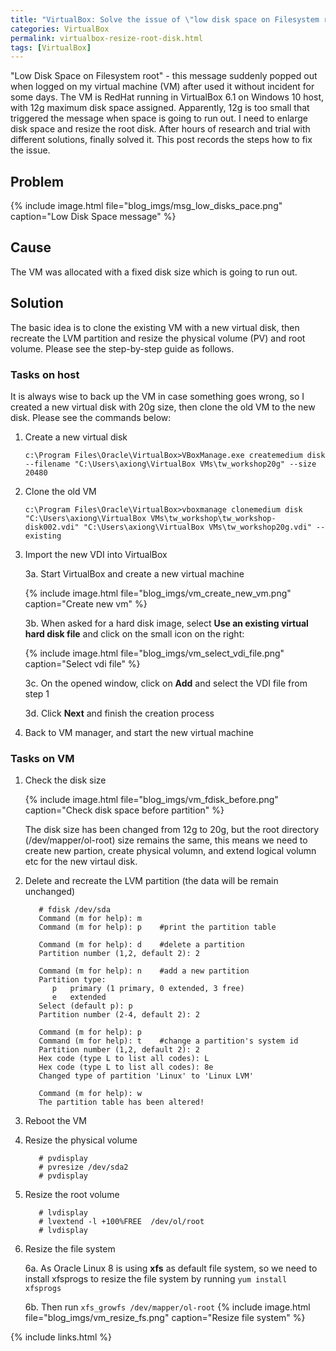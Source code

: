 ```yaml
---
title: "VirtualBox: Solve the issue of \"low disk space on Filesystem root\""
categories: VirtualBox
permalink: virtualbox-resize-root-disk.html
tags: [VirtualBox]
---
```


"Low Disk Space on Filesystem root" - this message suddenly popped out when logged on my virtual machine (VM) after used it without incident for some days. The VM is RedHat running in VirtualBox 6.1 on Windows 10 host, with 12g maximum disk space assigned. Apparently, 12g is too small that triggered the message when space is going to run out. I need to enlarge disk space and resize the root disk. After hours of research and trial with different solutions, finally solved it. This post records the steps how to fix the issue.

## Problem

{% include image.html file="blog_imgs/msg_low_disks_pace.png" caption="Low Disk Space message" %}

## Cause

The VM was allocated with a fixed disk size which is going to run out.

## Solution

The basic idea is to clone the existing VM with a new virtual disk, then recreate the LVM partition and resize the physical volume (PV) and root volume. Please see the step-by-step guide as follows.

### Tasks on host

It is always wise to back up the VM in case something goes wrong, so I created a new virtual disk with 20g size, then clone the old VM to the new disk. Please see the commands below:

1. Create a new virtual disk

   ```batch
   c:\Program Files\Oracle\VirtualBox>VBoxManage.exe createmedium disk --filename "C:\Users\axiong\VirtualBox VMs\tw_workshop20g" --size 20480
   ```

2. Clone the old VM

   ```batch
   c:\Program Files\Oracle\VirtualBox>vboxmanage clonemedium disk "C:\Users\axiong\VirtualBox VMs\tw_workshop\tw_workshop-disk002.vdi" "C:\Users\axiong\VirtualBox VMs\tw_workshop20g.vdi" --existing
   ```

3. Import the new VDI into VirtualBox

    3a. Start VirtualBox and create a new virtual machine

    {% include image.html file="blog_imgs/vm_create_new_vm.png" caption="Create new vm" %}

    3b. When asked for a hard disk image, select **Use an existing virtual hard disk file** and click on the small icon on the right:

    {% include image.html file="blog_imgs/vm_select_vdi_file.png" caption="Select vdi file" %}

    3c. On the opened window, click on **Add** and select the VDI file from step 1

    3d. Click **Next** and finish the creation process

4. Back to VM manager, and start the new virtual machine

### Tasks on VM

1. Check the disk size

   {% include image.html file="blog_imgs/vm_fdisk_before.png" caption="Check disk space before partition" %}

   The disk size has been changed from 12g to 20g, but the root directory (/dev/mapper/ol-root) size remains the same, this means we need to create new partion, create physical volumn, and extend logical volumn etc for the new virtaul disk.

2. Delete and recreate the LVM partition (the data will be remain unchanged)

   ```shell
      # fdisk /dev/sda
      Command (m for help): m
      Command (m for help): p    #print the partition table

      Command (m for help): d    #delete a partition
      Partition number (1,2, default 2): 2

      Command (m for help): n    #add a new partition
      Partition type:
         p   primary (1 primary, 0 extended, 3 free)
         e   extended
      Select (default p): p
      Partition number (2-4, default 2): 2

      Command (m for help): p
      Command (m for help): t    #change a partition's system id
      Partition number (1,2, default 2): 2
      Hex code (type L to list all codes): L
      Hex code (type L to list all codes): 8e
      Changed type of partition 'Linux' to 'Linux LVM'

      Command (m for help): w
      The partition table has been altered!
   ```

3. Reboot the VM

4. Resize the physical volume

   ```shell
      # pvdisplay
      # pvresize /dev/sda2
      # pvdisplay
   ```

5. Resize the root volume

   ```shell
      # lvdisplay
      # lvextend -l +100%FREE  /dev/ol/root
      # lvdisplay
   ```

6. Resize the file system

    6a. As Oracle Linux 8 is using **xfs** as default file system, so we need to install xfsprogs to resize the file system by running `yum install xfsprogs`

    6b. Then run `xfs_growfs /dev/mapper/ol-root`
      {% include image.html file="blog_imgs/vm_resize_fs.png" caption="Resize file system" %}

{% include links.html %}
